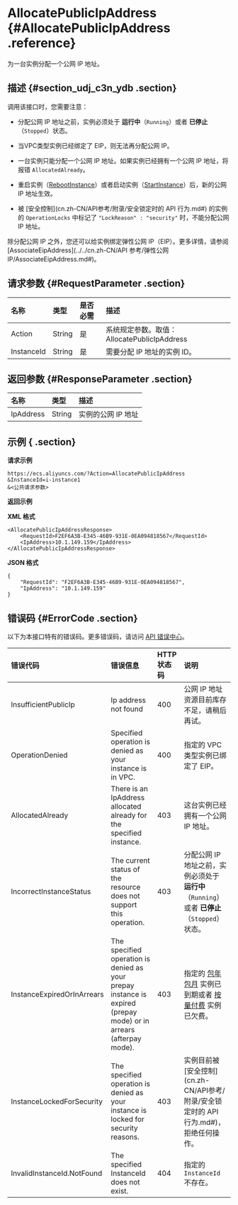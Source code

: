# AllocatePublicIpAddress {#AllocatePublicIpAddress .reference}

为一台实例分配一个公网 IP 地址。

## 描述 {#section_udj_c3n_ydb .section}

调用该接口时，您需要注意：

-   分配公网 IP 地址之前，实例必须处于 **运行中**（`Running`）或者 **已停止**（`Stopped`）状态。

-   当VPC类型实例已经绑定了 EIP，则无法再分配公网 IP。

-   一台实例只能分配一个公网 IP 地址。如果实例已经拥有一个公网 IP 地址，将报错 `AllocatedAlready`。

-   重启实例（[RebootInstance](cn.zh-CN/API参考/实例/RebootInstance.md#)）或者启动实例（[StartInstance](cn.zh-CN/API参考/实例/StartInstance.md#)）后，新的公网 IP 地址生效。

-   被 [安全控制](cn.zh-CN/API参考/附录/安全锁定时的 API 行为.md#) 的实例的 `OperationLocks` 中标记了 `"LockReason" : "security"` 时，不能分配公网 IP 地址。


除分配公网 IP 之外，您还可以给实例绑定弹性公网 IP（EIP）。更多详情，请参阅 [AssociateEipAddress](../../cn.zh-CN/API 参考/弹性公网IP/AssociateEipAddress.md#)。

## 请求参数 {#RequestParameter .section}

|名称|类型|是否必需|描述|
|:-|:-|:---|:-|
|Action|String|是|系统规定参数。取值：AllocatePublicIpAddress|
|InstanceId|String|是|需要分配 IP 地址的实例 ID。|

## 返回参数 {#ResponseParameter .section}

|名称|类型|描述|
|:-|:-|:-|
|IpAddress|String|实例的公网 IP 地址|

## 示例 { .section}

**请求示例** 

```
https://ecs.aliyuncs.com/?Action=AllocatePublicIpAddress
&InstanceId=i-instance1
&<公共请求参数>
```

**返回示例** 

**XML 格式**

```
<AllocatePublicIpAddressResponse>
    <RequestId>F2EF6A3B-E345-46B9-931E-0EA094818567</RequestId>
    <IpAddress>10.1.149.159</IpAddress>
</AllocatePublicIpAddressResponse>
```

 **JSON 格式** 

```
{
    "RequestId": "F2EF6A3B-E345-46B9-931E-0EA094818567",
    "IpAddress": "10.1.149.159"
}
```

## 错误码 {#ErrorCode .section}

以下为本接口特有的错误码。更多错误码，请访问 [API 错误中心](https://error-center.aliyun.com/status/product/Ecs)。

|错误代码|错误信息|HTTP 状态码|说明|
|:---|:---|:-------|:-|
|InsufficientPublicIp|Ip address not found|400|公网 IP 地址资源目前库存不足，请稍后再试。|
|OperationDenied|Specified operation is denied as your instance is in VPC.|400|指定的 VPC 类型实例已绑定了 EIP。|
|AllocatedAlready|There is an IpAddress allocated already for the specified instance.|403|这台实例已经拥有一个公网 IP 地址。|
|IncorrectInstanceStatus|The current status of the resource does not support this operation.|403|分配公网 IP 地址之前，实例必须处于 **运行中**（`Running`）或者 **已停止**（`Stopped`）状态。|
|InstanceExpiredOrInArrears|The specified operation is denied as your prepay instance is expired \(prepay mode\) or in arrears \(afterpay mode\).|403|指定的 [包年包月](../cn.zh-CN/产品定价/包年包月.md#) 实例已到期或者 [按量付费](../cn.zh-CN/产品定价/按量付费.md#) 实例已欠费。|
|InstanceLockedForSecurity|The specified operation is denied as your instance is locked for security reasons.|403|实例目前被 [安全控制](cn.zh-CN/API参考/附录/安全锁定时的 API 行为.md#)，拒绝任何操作。|
|InvalidInstanceId.NotFound|The specified InstanceId does not exist.|404|指定的 `InstanceId` 不存在。|

